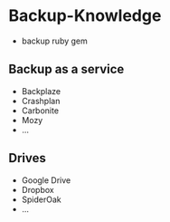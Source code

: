 # Backup-Knowledge

* backup ruby gem

## Backup as a service

* Backplaze
* Crashplan
* Carbonite
* Mozy
* ...

## Drives

* Google Drive
* Dropbox
* SpiderOak
* ...

